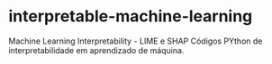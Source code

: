 # interpretable-machine-learning
Machine Learning Interpretability - LIME e SHAP
Códigos PYthon de interpretabilidade em aprendizado de máquina.
